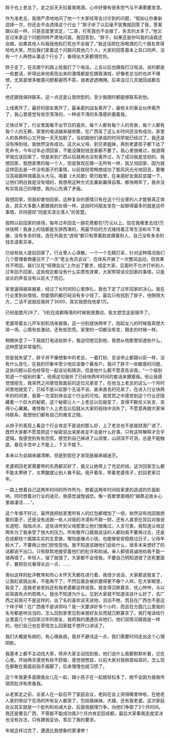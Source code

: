 胖子也上老总了，走之前天天拉着我喝酒，心中好像有很多怨气与不满需要发泄。

作为准老总，我很严肃地地问了他一个大家经常会讨论到的问题，“假如让你重新选择一次，你还会不会选择这个行业？”胖子听了以后毫不犹豫就回答了我，答案跟以前一样，只是态度更坚定，“二哥，打死我也不会做了，失去的太多了。”他又反过来拿这个问题同样严肃地问我，我回答到，“胖子，如果还是你叫我的话我还会做，如果其他人叫我我他妈打死也不会做了。”我这话把在场喝酒的几个朋友弄得哈哈大笑。然后我们拿着这个问题问其他几个人，大家的回答基本上异口同声，没有一个人再想从事这个行业了，看得出大家都很忧伤。

胖子走了，在去南宁的路上给我打了个电话，上去以后也跟我打过电话，说的都是一些套话，听得出来他表现出来的激情都是在跟我演戏，好像老总当的也并不理想，尤其是很多敏感问题都避而不答，或者遮遮掩掩。后来没过几天就回成都去了。

他还跟我保持联系，这一点还是让我欣慰的，至少我随时都能够联系到他。

上线离开了，最好的朋友离开了，最亲密的战友离开了，最攸关的事业伙伴离开了，我心里感觉有些空荡荡的，一种说不清的失落感折磨着我。

又快过年了，行业里面看不出节日的喜庆，每个人都有每个人的苦衷，每个人都有每个人的无赖。家里的电话越来越频繁，在广西呆了这么长时间还没有成功，家里人的各种担心又开始一天天加剧了，当初跟他们承诺的时间早就已经过了，我还是没有挣到钱，我依然没有成功。这次从父母，到兄弟姐妹，再到老婆孩子都下达了死命令，今年过年必须回家，不能没赚到钱连家都不要了。我心里很难过，按道理早就应该回家了，但是来到广西以后就再也没有离开过，为了成功我是坚韧的。我想回家，我想家里的每一个人，但是我现在跟一无所有一样，我又怕回家，因为就这样回去是一件没有面子的事情，以前就经常畅想成功了能风风光光地回去，要像汉高祖那样骑着高头大马，唱着《大风歌》荣归故里，在亲朋好友面前显摆一下，让他们明白我是没有错的，我想用这种方式去重新赢得自尊。都快两年了，我并没有实现自己的理想，我内心充满了矛盾。

我想回家，但我却害怕回家。这种复杂的感情只有在这个行业里的人才能够真正体会，其实大多数人都跟我的处境一样。这段时间朋友坐在一起聊得最多的就是这件事情，共同感叹“同是天涯沦落人”的苦楚。

按照以前回家的排场，每年过年回去一趟花费都在1万元以上。现在我哪里去找1万块钱啊！我身上的钱都是东拼西凑的，用最节俭的方式维持着正常生活和伞下发展，没有多余的钱，连在外面去“违规”都只有厚着脸皮跟着别人，自己没有多余的钱去请客买单。

已经有些人提前回家了，行业里人心涣散，一个一个无精打采，针对这种情况我们几个管理者商量召开了一次“老业务员会议”，在体系开展了一次整风运动，但效果并不明显。我们又在“经理会议”上作出了要求，规定大家，见面时不允许打听别人过年回不回家。这些规定都没有什么实质性效果，大家照常谈论回家的事情，只是谈论的声音没有以前大了而已。

家里逼得越来越紧，经过了长时间的心里挣扎，我也下定了过年回家的决心。我在行业里到处借钱，但能借的都已经没有多少钱了。最后只有找到了胖子，他倒很大方，二话不说就给我转了3000，其实我想找他拿1万。

已经是腊月28了，飞机在成都降落的时候我很激动，我太想念这座城市了。

老婆带着女儿开车到机场来接我，这一分别就快两年了，抱起女儿的时候我真想大哭一场。心情有些激动，还有些恐慌。家里的一切都没有变，跟走的时候一样。

稍微休息了一下我就打电话给胖子，我迫切想见到他，我想从他那里知道些什么，这种愿望非常强烈。

但是我失望了，胖子并不像想象中的老总，一着打扮、言谈举止都跟以前一样，没有什么变化，在我的印象中至少他应该像个暴发户。我问了胖子一些敏感的问题，这些问题以前也经常在一起谈论和猜测，但是他什么都不愿意告诉我，“一个级别知道一个级别的事”，他用这句我听了已经快两年时间的套话来搪塞我。他让我感觉很陌生，我突然之间感觉我面前的这位兄弟变了，在他当上老总的这么一个月时间里他就变了，已经不是以前那个无话不谈、直来直去的兄弟了。在进入行业快两年的时间里，我第一次深刻体会这个行业的可怕。我冥冥之中感觉到这个行业还隐藏着一个巨大的秘密，这个秘密让人一上老总以后就变了，变得不敢仗义执言，变得小心翼翼。难怪每个人上老总以后就从大家的视线中消失了，不愿意再跟大家保持联系，我想他们都有自己的难言之隐。

从胖子的表现上看这个行业肯定不是说的那么好，上了老总也不是就财源广进了，既然大家都不愿意把这个秘密说出来那肯定不会是什么好事，只有这样解释才合乎逻辑。我感觉到有些恐慌，感觉到自己掉进了山洞里，山洞深不可测，总是不能触底，悬在半空中上不能上，下又不能下。

本来以为会越来越清晰，但是到现在才发现是越来越迷茫。

老婆把回老家需要带的东西都买好了，我又让她带上了充足的钱，这次回家怎么都不能太寒碜了，太寒酸就让别人看不起。我开着车，带着老婆孩子，赶回老家过年。

一路上想着自己这两年时间的所作所为，想着这两年时间给家里的造成的负面影响，同时想着对行业的迷茫。我感觉诚惶诚恐，像一首歌里面唱的“越靠近故乡心里越凄凉……”。

这个年很不好过，虽然我把给家里所有人的红包都增加了一倍，依然没有找回我想要的面子，还是没有逃脱一些人对我的冷漠和不屑一顾，还有人甚至在背后对我说长道短、指指点点，这些话传到父母那里让他们很难过。人言可畏，我知道父母这两年为了我承受了很大的压力。所有敢开口跟我说话的人都劝我不要再过去，还是在成都找个踏踏实实的生意做，哪怕是赚点小钱，也能够安安稳稳过日子，父母年龄大了，不要再让他们担惊受怕。我不知道该跟他们说些什么，很多本来想好了的话都说不出口，只有默默地接受着他们的批评和劝诫。亲人都很真诚地劝我不能一错再错了，年轻人，错了就错了，大家都不会怪我，不要自己明知道错了还死要面子，要把目光看得长远一点，……

类似这样的批评教育和热心关怀天天都在进行着，我很少说话，大家都说我变了，让我赶紧跳出来，不能再干了，不然后面会被折磨得更不像个人样。在大家眼里，我变了，连我老爸老妈还有我老婆都这样说我，我变得沉默寡言、忧心忡忡，与以前简直有点判若两人。我也不知道为什么，见到大家就不知道该说什么好了，去广西之前我可不是这样的，出了名的喜欢谈天说地、滔滔不绝，而且在广西也不是这个样子啊！在广西我不是讲师吗？我一天要讲好多个小时，而且在方圆几公里我的名号都是响当当的。怎么回到家里见到亲朋好友反而就沉默寡言了。我打电话给行业里面几个也回家过年的朋友，我把我的遭遇告诉他们，他们说情况跟我是一样的，他们自己也在奇怪怎么回家就不想开口讲话了。

我们大概是有病的，有心理疾病，我并不避讳这一点，我们需要时间走出这个心理阴影。

我基本上都不主动找大家，除非大家主动找到我，他们说什么我都默默听着，记在心里。开始两天感觉有些不舒服，感觉很憋屈，以前大家对我俯首帖耳的，怎么现在都敢在我面前指手画脚了，后来慢慢也就习惯了。

这个年我更多是跟我女儿在一起，跟小孩子在一起就轻松多了，她不会因为我做传销而批评和责备我。

从老家走之前，全家人在一起召开了家庭会议，老妈在会上哭得稀里哗啦，在她老人家的带动下在场的所有女人都哭了，包括我妹妹，大嫂，还有我老婆。这次家庭会议其实就是一个批判和劝诫大会，后面我据理力争，向他们争取了3个月时间。我还是要去广西，不管能不能成功我3个月内肯定回成都。最后大家看我态度坚决也没有办法，只有跟我妥协，答应了我的要求。

年就这样过完了，遭遇比我想象的更凄惨！
